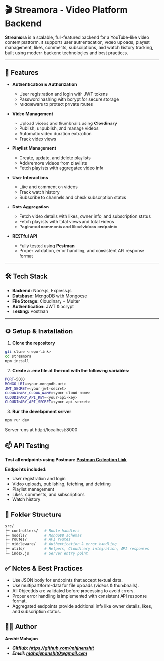 # 🎬 Streamora - Video Platform Backend

**Streamora** is a scalable, full-featured backend for a YouTube-like video content platform. It supports user authentication, video uploads, playlist management, likes, comments, subscriptions, and watch history tracking, built using modern backend technologies and best practices.

---

## 🚀 Features

- **Authentication & Authorization**
  - User registration and login with JWT tokens
  - Password hashing with bcrypt for secure storage
  - Middleware to protect private routes

- **Video Management**
  - Upload videos and thumbnails using **Cloudinary**
  - Publish, unpublish, and manage videos
  - Automatic video duration extraction
  - Track video views

- **Playlist Management**
  - Create, update, and delete playlists
  - Add/remove videos from playlists
  - Fetch playlists with aggregated video info

- **User Interactions**
  - Like and comment on videos
  - Track watch history
  - Subscribe to channels and check subscription status

- **Data Aggregation**
  - Fetch video details with likes, owner info, and subscription status
  - Fetch playlists with total views and total videos
  - Paginated comments and liked videos endpoints

- **RESTful API**
  - Fully tested using **Postman**
  - Proper validation, error handling, and consistent API response format

---

## 🛠 Tech Stack

- **Backend:** Node.js, Express.js  
- **Database:** MongoDB with Mongoose  
- **File Storage:** Cloudinary + Multer  
- **Authentication:** JWT & bcrypt  
- **Testing:** Postman  

---

## ⚙️ Setup & Installation

1. **Clone the repository**

```bash
git clone <repo-link>
cd streamora
npm install
```
2. **Create a .env file at the root with the following variables:**

```bash
PORT=5000
MONGO_URI=<your-mongodb-uri>
JWT_SECRET=<your-jwt-secret>
CLOUDINARY_CLOUD_NAME=<your-cloud-name>
CLOUDINARY_API_KEY=<your-api-key>
CLOUDINARY_API_SECRET=<your-api-secret>
```
3. **Run the development server**

```bash
npm run dev
```

Server runs at http://localhost:8000

## 📫 API Testing

**Test all endpoints using Postman:**
**[Postman Collection Link](https://www.postman.com/your-collection-link)**

**Endpoints included:**
- User registration and login
- Video uploads, publishing, fetching, and deleting
- Playlist management
- Likes, comments, and subscriptions
- Watch history


## 📂 Folder Structure

```bash
src/
├─ controllers/   # Route handlers
├─ models/        # MongoDB schemas
├─ routes/        # API routes
├─ middleware/    # Authentication & error handling
├─ utils/         # Helpers, Cloudinary integration, API responses
└─ index.js       # Server entry point
```

## ✅ Notes & Best Practices

- Use JSON body for endpoints that accept textual data.
- Use multipart/form-data for file uploads (videos & thumbnails).
- All ObjectIds are validated before processing to avoid errors.
- Proper error handling is implemented with consistent API response format.
- Aggregated endpoints provide additional info like owner details, likes, and subscription status.

## 👨‍💻 Author

**Anshit Mahajan**
- ***GitHub: https://github.com/mhjnanshit***
- ***Email: mahajananshit0@gmail.com***

   



